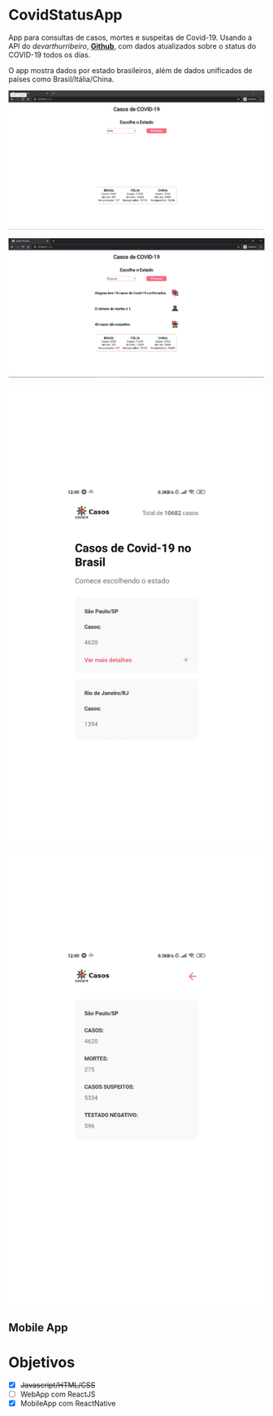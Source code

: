 # CovidStatusApp
App para consultas de casos, mortes e suspeitas de Covid-19. 
Usando a API do *devarthurribeiro*, [**Github**](https://github.com/devarthurribeiro/covid19-brazil-api), com dados atualizados sobre o status do COVID-19 todos os dias. 

O app mostra dados por estado brasileiros, além de dados unificados de países  como Brasil/Itália/China.



![](/screenshots/screenshotcovidapp1.png)



![](/screenshots/screenshotcovidapprequest.png)




![](/screenshots/screenshotapp1.jpg)



![](/screenshots/screenshotapp2.jpg)



## Mobile App




# Objetivos
 
 - [x] ~~Javascript/HTML/CSS~~
 - [ ] WebApp com ReactJS
 - [x] MobileApp com ReactNative
